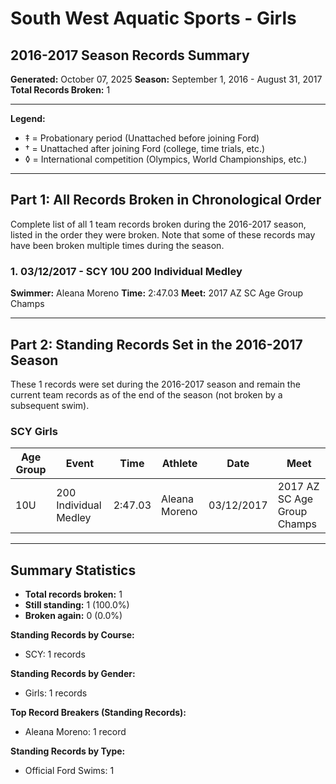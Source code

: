 # South West Aquatic Sports - Girls
## 2016-2017 Season Records Summary

**Generated:** October 07, 2025
**Season:** September 1, 2016 - August 31, 2017
**Total Records Broken:** 1

---

**Legend:**
- ‡ = Probationary period (Unattached before joining Ford)
- † = Unattached after joining Ford (college, time trials, etc.)
- ◊ = International competition (Olympics, World Championships, etc.)

---

## Part 1: All Records Broken in Chronological Order

Complete list of all 1 team records broken during the 2016-2017 season,
listed in the order they were broken. Note that some of these records may have
been broken multiple times during the season.

### 1. 03/12/2017 - SCY 10U 200 Individual Medley

**Swimmer:** Aleana Moreno
**Time:** 2:47.03
**Meet:** 2017 AZ SC Age Group Champs

---

## Part 2: Standing Records Set in the 2016-2017 Season

These 1 records were set during the 2016-2017 season and remain
the current team records as of the end of the season (not broken by a subsequent swim).

### SCY Girls

| Age Group | Event | Time | Athlete | Date | Meet |
|-----------|-------|------|---------|------|------|
| 10U | 200 Individual Medley | 2:47.03 | Aleana Moreno | 03/12/2017 | 2017 AZ SC Age Group Champs |


---

## Summary Statistics

- **Total records broken:** 1
- **Still standing:** 1 (100.0%)
- **Broken again:** 0 (0.0%)

**Standing Records by Course:**
- SCY: 1 records

**Standing Records by Gender:**
- Girls: 1 records

**Top Record Breakers (Standing Records):**
- Aleana Moreno: 1 record

**Standing Records by Type:**
- Official Ford Swims: 1
